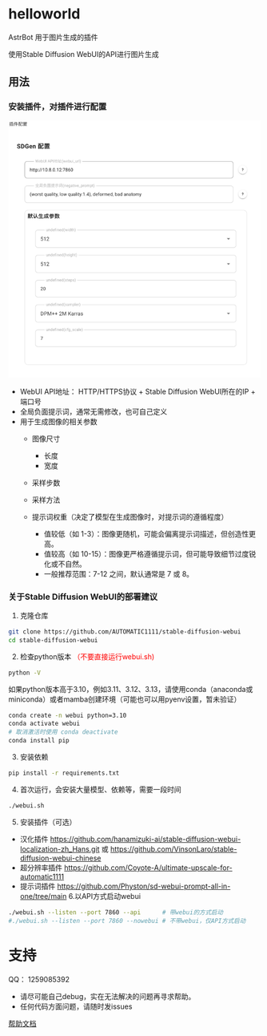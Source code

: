 # helloworld

AstrBot 用于图片生成的插件

使用Stable Diffusion WebUI的API进行图片生成

## 用法
### 安装插件，对插件进行配置
![img.png](screenshot/img.png)
- WebUI API地址： HTTP/HTTPS协议 + Stable Diffusion WebUI所在的IP + 端口号
- 全局负面提示词，通常无需修改，也可自己定义
- 用于生成图像的相关参数
  - 图像尺寸
    - 长度
    - 宽度
  - 采样步数
  - 采样方法
  - 提示词权重（决定了模型在生成图像时，对提示词的遵循程度）

    - 值较低（如 1-3）：图像更随机，可能会偏离提示词描述，但创造性更高。
    - 值较高（如 10-15）：图像更严格遵循提示词，但可能导致细节过度锐化或不自然。
    - 一般推荐范围：7-12 之间，默认通常是 7 或 8。
### 关于Stable Diffusion WebUI的部署建议
1. 克隆仓库
```bash
git clone https://github.com/AUTOMATIC1111/stable-diffusion-webui
cd stable-diffusion-webui
```

2. 检查python版本
<span style="color:red">（不要直接运行webui.sh)</span>

```bash
python -V
```
如果python版本高于3.10，例如3.11、3.12、3.13，请使用conda（anaconda或miniconda）或者mamba创建环境（可能也可以用pyenv设置，暂未验证）
```bash
conda create -n webui python=3.10
conda activate webui
# 取消激活时使用 conda deactivate
conda install pip
```
3. 安装依赖
```bash
pip install -r requirements.txt
```
4. 首次运行，会安装大量模型、依赖等，需要一段时间
```bash
./webui.sh
```
5. 安装插件（可选）
- 汉化插件 https://github.com/hanamizuki-ai/stable-diffusion-webui-localization-zh_Hans.git 或 https://github.com/VinsonLaro/stable-diffusion-webui-chinese
- 超分辨率插件 https://github.com/Coyote-A/ultimate-upscale-for-automatic1111
- 提示词插件 https://github.com/Physton/sd-webui-prompt-all-in-one/tree/main
6.以API方式启动webui
```bash
./webui.sh --listen --port 7860 --api      # 带webui的方式启动
#./webui.sh --listen --port 7860 --nowebui # 不带webui，仅API方式启动
```
# 支持
QQ： 1259085392
- 请尽可能自己debug，实在无法解决的问题再寻求帮助。
- 任何代码方面问题，请随时发issues

[帮助文档](https://astrbot.soulter.top/center/docs/%E5%BC%80%E5%8F%91/%E6%8F%92%E4%BB%B6%E5%BC%80%E5%8F%91/
)
